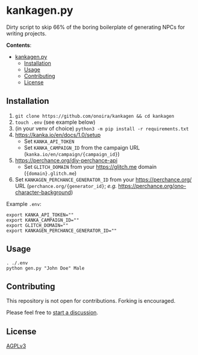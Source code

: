 # kankagen.py

Dirty script to skip 66% of the boring boilerplate of generating NPCs for writing projects.

**Contents**:

- [kankagen.py](#kankagenpy)
  - [Installation](#installation)
  - [Usage](#usage)
  - [Contributing](#contributing)
  - [License](#license)

## Installation

1. `git clone https://github.com/onoira/kankagen && cd kankagen`
2. `touch .env` (see example below)
3. (in your venv of choice) `python3 -m pip install -r requirements.txt`
4. <https://kanka.io/en/docs/1.0/setup>
   - Set `KANKA_API_TOKEN`
   - Set `KANKA_CAMPAIGN_ID` from the campaign URL (`kanka.io/en/campaign/{campaign_id}`)
5. <https://perchance.org/diy-perchance-api>
   - Set `GLITCH_DOMAIN` from your <https://glitch.me> domain (`{domain}.glitch.me`)
6. Set `KANKAGEN_PERCHANCE_GENERATOR_ID` from your <https://perchance.org/> URL (`perchance.org/{generator_id}`; _e.g._ <https://perchance.org/ono-character-background>)

Example `.env`:

    export KANKA_API_TOKEN=""
    export KANKA_CAMPAIGN_ID=""
    export GLITCH_DOMAIN=""
    export KANKAGEN_PERCHANCE_GENERATOR_ID=""

## Usage

    . ./.env
    python gen.py "John Doe" Male

## Contributing

This repository is not open for contributions. Forking is encouraged.

Please feel free to [start a discussion](https://github.com/onoira/kankagen/discussions/new).

## License

[AGPLv3](LICENSE)
